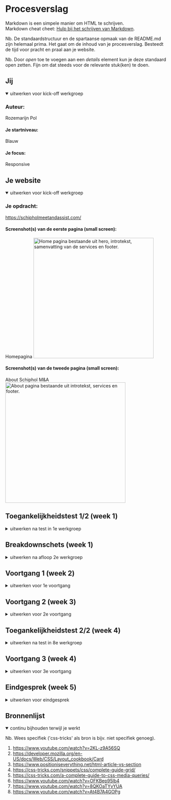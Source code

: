# Procesverslag
Markdown is een simpele manier om HTML te schrijven.  
Markdown cheat cheet: [Hulp bij het schrijven van Markdown](https://github.com/adam-p/markdown-here/wiki/Markdown-Cheatsheet).

Nb. De standaardstructuur en de spartaanse opmaak van de README.md zijn helemaal prima. Het gaat om de inhoud van je procesverslag. Besteedt de tijd voor pracht en praal aan je website.

Nb. Door *open* toe te voegen aan een *details* element kun je deze standaard open zetten. Fijn om dat steeds voor de relevante stuk(ken) te doen.





## Jij

<details open>
  <summary>uitwerken voor kick-off werkgroep</summary>

  ### Auteur:
  Rozemarijn Pol

  #### Je startniveau:
  Blauw

  #### Je focus:
  Responsive

</details>





## Je website

<details open>
  <summary>uitwerken voor kick-off werkgroep</summary>

  ### Je opdracht:
  https://schipholmeetandassist.com/

  #### Screenshot(s) van de eerste pagina (small screen): 
  Homepagina 
  <img src="readme-images/home-small-screen.png" width="375px" alt="Home pagina bestaande uit hero, introtekst, samenvatting van de services en footer.">

  #### Screenshot(s) van de tweede pagina (small screen):
  About Schiphol M&A
  <img src="readme-images/about-small-screen.png" width="375px" alt="About pagina bestaande uit introtekst, services en footer.">
 
</details>



## Toegankelijkheidstest 1/2 (week 1)

<details>
  <summary>uitwerken na test in 1e werkgroep</summary>

  ### Bevindingen
  Lijst met je bevindingen die in de test naar voren kwamen:

  #### Screenreader
  Ik heb het als erg lastig ervaren om middels de screenreader door de website te navigeren. Ten eerste vond ik de stem slecht verstaanbaar, door het hoge spraaktempo. Daarnaast vond ik het erg lastig om te begrijpen waar op de website ik precies was en hoe ik ergens anders kwam. Echter is dit voor iemand die blind is en dus niet zo visueel ingesteld als ik, wellicht makkelijker. 

  Mogelijk kan het tempo van de screenreader aangepast worden.


  #### Muis en Toetsenbord 
  Het was moeilijk om door de Schiphol website te navigeren met alleen het toetsenbord. Het is wel mogelijk, alleen zie je niet duidelijk waar je precies bent. In tegenstelling tot de site van Apple, waar er een soort blauwe border komt om het gedeelte waar je bent. 
<img src="readme-images/screenshot-toegankelijkheid-test-2-apple" width="375px" alt="Screenshot van apple site.">

<img src="readme-images/screenshot-toegankelijkheid-test-2-schiphol" width="375px" alt="Screenshot van schiphol site.">

  Hier een omschrijving van hoe het opgelost kan worden (met indien nodig afbeeldingen)


  #### Motoriek (shocks, elastiekjes)
  Test niet uitgevoerd.


  #### Visueel (brillen, contrast, kleurenblind, dark/light). 
  Met de bril op is de site van Schiphol opzich nog prima zichtbaar. Er is veel kleurcontrast in de achtergrond en de tekst. Alleen de fontsize kan wat groter als je slechte ogen hebt. 

</details>



## Breakdownschets (week 1)

<details>
  <summary>uitwerken na afloop 2e werkgroep</summary>

  ### de hele pagina: 
  <img src="readme-images/break-down-schets.png" width="375px" alt="breakdown van de hele pagina">

  

</details>





## Voortgang 1 (week 2)

<details>
  <summary>uitwerken voor 1e voortgang</summary>

  ### Stand van zaken
  De html schrijven ging er goed dankzij het maken van de breakdown schets. Door al duidelijk te hebben hoe de structuur moest worden ging het schrijven van de html sneller dan verwacht. 

  Ik ben wel even vastgelopen bij de html van de cards. Ik vond het lastig om te bepalen of een article in een section moet zitten, een section in een article, of misschien wel een section in een section. Op internet las ik over de verschillen tussen een article en een section. Ik begreep dat een article bedoeld is om content te markeren die opzichzelf staand is. Een section wordt gebruikt om content te markeren die onderdeel is van een groter geheel. Op basis van deze informatie heb ik de keuze gemaakt om de losse cards sections te maken die in een article staan. Het article is opzichzelf staand en de sections zijn een onderdeel van het article.

  Verder heb ik een begin gemaakt met de css. Zo heb ik de fonts toegevoegd en de h-elementen en p gestyled. Het was eventjes lastig om een gradient te geven aan de h2, maar met hulp van google is het gelukt.

  ### Agenda voor meeting
  samen met je groepje opstellen

  | student 1      | student 2          | student 3    | student 4        |
  | ---            | ---                | ---          | ---              |
  | dit bespreken  | en dit             | en ik dit    | en dan ik dat    |
  | en dat ook nog | dit als er tijd is | nog een punt | dit wil ik zeker |
  | ...            | ...                | ...          | ...              |


  ### Verslag van meeting
  hier na afloop snel de uitkomsten van de meeting vastleggen

  - Goede structuur
  - Al goed bezig met de css
  - Verder tot nu toe geen feedback

</details>





## Voortgang 2 (week 3)

<details>
  <summary>uitwerken voor 2e voortgang</summary>

  ### Stand van zaken
  Deze week wilde ik de cards volledig klikbaar maken, dus niet alleen de buttons maar ook de afbeelding etc. Ik wist niet goed hoe ik dit moest doen en heb Robert een berichtje gestuurd, waarna hij mij wat tips heeft gegeven. Ik heb de sections in een a gezet waardoor deze volledig klikbaar zijn. Van de buttons heb ik p's gemaakt, omdat deze naar een andere pagina verwijzen en dus geen buttons zijn. Toen ontstond er een ander probleem, namelijk dat ik al een p had in de section die anders gestyled moest zijn. D.m.v. last of type heb ik de onderste p kunnen aanroepen en anders kunnen stylen.

  Verder ben ik doorgegaan met de css, waarbij ik tegen allerlei kleine dingen ben aangelopen. Maar dat kan ik me niet meer allemaal herinneren en is te veel om op te noemen.

  ### Agenda voor meeting
  samen met je groepje opstellen

  | student 1      | student 2          | student 3    | student 4        |
  | ---            | ---                | ---          | ---              |
  | dit bespreken  | en dit             | en ik dit    | en dan ik dat    |
  | en dat ook nog | dit als er tijd is | nog een punt | dit wil ik zeker |
  | ...            | ...                | ...          | ...              |


  ### Verslag van meeting
  hier na afloop snel de uitkomsten van de meeting vastleggen

  - Goed dat ik mijn bronnen goed bijhield
  - De volgorde van mijn h'tjes is niet helemaal semantisch correct. Ik zou de volgorde aankunnen passen en dan met order weer goed zetten. (Ik ben van mening dat dat mijn code een stuk omslachtiger maakt. Misschien nog met Robert bespreken.)
  - Footer titels in ul zetten zodat ik niet verschillende ul's heb waarin maar 1 a'tje zit.


</details>





## Toegankelijkheidstest 2/2 (week 4)

<details>
  <summary>uitwerken na test in 8e werkgroep</summary>

  ### Bevindingen
  - Screenreader werkt niet goed
  - Navigeren met toetsenbord werkt beter dan op orginele site 
  - Mogelijk om met elastiekjes om vingers door site te navigeren
  - Navigeren door de site met visuele beperking is te doen


  #### Screenreader
  Het lukt mij erg slecht om door de site te navigeren met de screenreader. Misschien komt het omdat ik het gewoon niet goed begrijp. Maar zeker ook omdat de stem erg snel praat.


  #### Muis en Toetsenbord 
  Het is mogelijk om door alle links en knoppen te navigeren met alleen het toetsenbord. Er is duidelijk te zien waar op het scherm je precies bent. Terwijl dit bij de echte site niet zo is.


  #### Motoriek (shocks, elastiekjes)
  Met elastiekjes om mijn vingers is het mogelijk om door mijn website te navigeren. Welliswaar wat onhandiger, maar het gaat.


  #### Visueel (brillen, contrast, kleurenblind, dark/light). 
  Door het kleurcontrast in de achtergrond en de tekst is het goed te doen om met een visuele beperking door de site te navigeren.

</details>





## Voortgang 3 (week 4)

<details>
  <summary>uitwerken voor 3e voortgang</summary>

  ### Stand van zaken
Het maken van een grid voor de cards vond ik lastig. Ik liep er tegen aan dat op de verschillende schermgroottes de cards anders weergegeven moesten worden. 

Ook was het lastig om de padding in de cards goed te krijgen. Uiteindelijk heb ik een div gebruikt om een textcontainer te maken, omdat ik geen andere oplossing zag.

Met behulp van een youtube tutorial heb ik een hamburger menu gemaakt.

  ### Agenda voor meeting
  samen met je groepje opstellen

  | student 1      | student 2          | student 3    | student 4        |
  | ---            | ---                | ---          | ---              |
  | dit bespreken  | en dit             | en ik dit    | en dan ik dat    |
  | en dat ook nog | dit als er tijd is | nog een punt | dit wil ik zeker |
  | ...            | ...                | ...          | ...              |


  ### Verslag van meeting
  hier na afloop snel de uitkomsten van de meeting vastleggen

  - Hamburgermenu moet met javascript
  - Ik heb de div in mijn code op de goede manier gebruikt
  - De div hoeft niet perse een class te hebben
  - 

</details>





## Eindgesprek (week 5)

<details>
  <summary>uitwerken voor eindgesprek</summary>

  ### Je uitkomst - karakteristiek screenshots:
  <img src="readme-images/home.png" width="375px" alt="uitomst opdracht 1">


  ### Dit ging goed/Heb ik geleerd: 
  Ik heb geleerd hoe ik een website responsive kan maken met behulp van media queries. Voorheen had ik geen idee hoe dat werkte en of het mij ooit zou lukken om een website responsive te maken. Ik ben erg blij dat het mij is gelukt.

  Ook heb ik voor het eerst een hamburger menu gemaakt met JavaScript. Ik heb in eerdere html opdrachten weleens een hamburgermenu gemaakt met alleen html en css, maar nog nooit met JavaScript.
  
  Daarnaast heb ik geleerd te werken met een grid. Dankzij dit grid heb ik mijn cards kunnen opmaken en responsive kunnen maken. 

  Ik ben er erg trots op dat ik een website heb kunnen coderen, ondanks dat eerdere 'programmeervakken' moeizaam gingen. Ookal ambieer ik het niet om webdeveloper te worden, ben ik erg blij dat ik de basis begrijp. Ik hoop in mijn werk veel websites vorm te geven en ik denk dat ik er baat bij zal hebben dat ik begrijp hoe developers mijn ontwerpen gaan bouwen. 

  <img src="readme-images/cards.png" width="375px" alt="top">


  ### Dit was lastig/Is niet gelukt:
  Het is niet gelukt om het uitklapmenu van de navigatie helemaal kloppend te krijgen. Het is mij niet gelukt om het menu over de hele breedte en hoogte van het scherm te krijgen.

  <img src="readme-images/nav-niet-gelukt.jpg" width="375px" alt="bummer">
</details>





## Bronnenlijst

<details open>
  <summary>continu bijhouden terwijl je werkt</summary>

  Nb. Wees specifiek ('css-tricks' als bron is bijv. niet specifiek genoeg).

  1. https://www.youtube.com/watch?v=2KL-z9A56SQ
  2. https://developer.mozilla.org/en-US/docs/Web/CSS/Layout_cookbook/Card
  3. https://www.positioniseverything.net/html-article-vs-section
  4. https://css-tricks.com/snippets/css/complete-guide-grid/
  5. https://css-tricks.com/a-complete-guide-to-css-media-queries/
  6. https://www.youtube.com/watch?v=OFKBep95lb4
  7. https://www.youtube.com/watch?v=8QKOaTYvYUA
  8. https://www.youtube.com/watch?v=At4B7A4GOPg

</details>